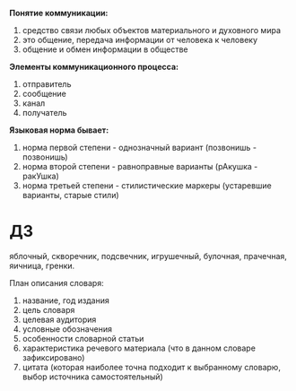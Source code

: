 **Понятие коммуникации:**

1. средство связи любых объектов материального и духовного мира
2. это общение, передача информации от человека к человеку
3. общение и обмен информации в обществе

**Элементы коммуникационного процесса:**
1. отправитель
2. сообщение
3. канал
4. получатель

**Языковая норма бывает:**
1. норма первой степени - однозначный вариант (позвонишь - позвонишь)
2. норма второй степени - равноправные варианты (рАкушка - ракУшка)
3. норма третьей степени - стилистические маркеры (устаревшие варианты, старые стили)

# ДЗ
яблочный, скворечник, подсвечник, игрушечный, булочная, прачечная, яичница, гренки.


План описания словаря:
1. название, год издания
2. цель словаря
3. целевая аудитория
4. условные обозначения
5. особенности словарной статьи
6. характеристика речевого материала (что в данном словаре зафиксировано)
7. цитата (которая наиболее точна подходит к выбранному словарю, выбор источника самостоятельный)
   
   